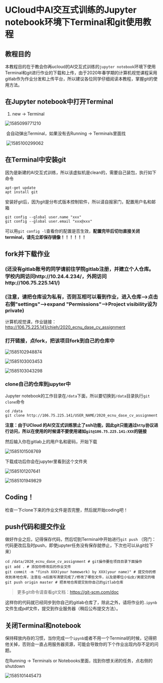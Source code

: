 # UCloud中AI交互式训练的Jupyter notebook环境下Terminal和git使用教程

## 教程目的

本教程目的在于教会你再ucloud的AI交互式训练的`jupyter notebook`环境下使用Terminal和git进行作业的下载和上传，由于2020年春学期的计算机视觉课程采用gitlab作为作业分发和上传平台，所以建议各位同学仔细阅读本教程，掌握git的使用方法。

## 在Jupyter notebook中打开Terminal

1. new -> Terminal

![1585099771210](img/terminal/1585099771210.png)

​	会自动弹出Terminal，如果没有去Running -> Terminals里面找

​	![1585100299062](img/terminal/1585100299062.png)

## 在Terminal中安装git

因为是新建的AI交互式训练，所以该虚拟机是clean的，需要自己装包，执行如下命令

```shell
apt-get update
apt install git
```

安装好git后，因为git是分布式版本控制软件，所以请自报家门，配置用户名和邮箱

```shell
git config --global user.name "xxx"
git config --global user.email "xxx@xxx"
```

可以用`git config -l`查看你的配置是否生效，******配置完毕后切勿直接关闭terminal，请先立即保存镜像！！！！！！******



## fork并下载作业
### (还没有gitlab账号的同学请前往学院gitlab注册，并建立个人仓库。学校内网访问http://10.24.4.234/，外网访问http://106.75.225.141/)
### (注意，请把仓库设为私有，否则互相可以看到作业，进入仓库-->点击右侧"settings"-->expand "Permissions"-->Project visibility设为private)

计算机视觉课，作业链接：http://106.75.225.141/chieh/2020_ecnu_dase_cv_assignment



### 打开链接，点fork，把该项目fork到自己的仓库中

![1585102948874](img/terminal/1585102948874.png)

![1585103003453](img/terminal/1585103003453.png)



![1585103043298](img/terminal/1585103043298.png)

### clone自己的仓库到jupyter中

Jupyter notebook的工作目录在`/data`下面，所以要切换到`/data`目录执行`git clone`命令

```shell
cd /data
git clone http://106.75.225.141/USER_NAME/2020_ecnu_dase_cv_assignment
```

**注意：由于UCloud 的AI交互式训练禁止了ssh功能，因此git只能通过`http`协议进行访问，所以在使用的时候请不要使用诸如`git@106.75.225.141:XXX`的链接**

然后输入你在gitlab上的用户名和密码，开始下载

![1585101508769](img/terminal/1585101508769.png)

下载成功后你会在jupyter里看到这个文件夹

![1585101207641](img/terminal/1585101207641.png)

![1585101949829](img/terminal/1585101949829.png)

## Coding！

检查一下clone下来的作业文件是否完整，然后就开始coding吧！



## push代码和提交作业

做好作业之后，记得保存代码，然后切到Terminal中开始进行`git push` （窍门：代码更改后及时push，即使jupyter任务没有保存就停止，下次也可以从git拉下来）

```shell
cd /data/2020_ecnu_dase_cv_assignment # git操作要在项目目录下面操作
git add . # 添加你修改后的作业文件
git commit -m "finsh XXX(your homework) by XXX(your name)" # 提交你的修改到本地仓库，注意在-m后面写清楚完成了/修改了哪些文件，以及是哪位小仙女/男提交的哦
git push origin master # 把本地仓库提交到你自己的gitlab仓库
```

>  更多git命令请查看git文档：https://git-scm.com/doc

这样你的代码就已经同步到你自己的gitlab仓库了，除此之外，请将作业的`.ipynb`文件生成pdf文件，提交到作业服务器（稍后公布提交方法）。

## 关闭Terminal和notebook

保持释放内存的习惯，当你完成一个`ipynb`或者不用一个Terminal的时候，记得把他关掉，否则会一直占用服务器资源，可能会导致你的下个作业出现内存不足的问题。

在Running -> Terminals or Notebooks里面，找到你想关闭的任务，点右侧的shutdown

![1585101445473](img/terminal/1585101445473.png)

